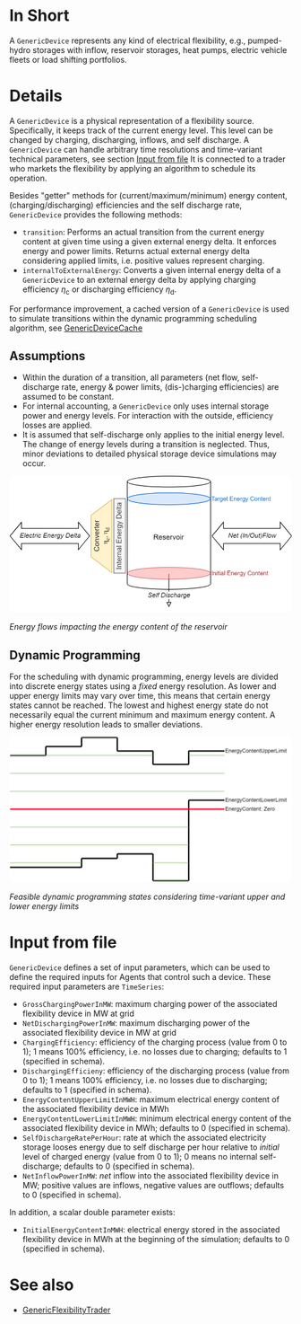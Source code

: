# In Short

A `GenericDevice` represents any kind of electrical flexibility, e.g., pumped-hydro storages with inflow, reservoir storages, heat pumps, electric vehicle fleets or load shifting portfolios.

# Details

A `GenericDevice` is a physical representation of a flexibility source.
Specifically, it keeps track of the current energy level.
This level can be changed by charging, discharging, inflows, and self discharge.
A `GenericDevice` can handle arbitrary time resolutions and time-variant technical parameters, see section [Input from file](#input-from-file)
It is connected to a trader who markets the flexibility by applying an algorithm to schedule its operation.

Besides "getter" methods for (current/maximum/minimum) energy content, (charging/discharging) efficiencies and the self discharge rate, `GenericDevice` provides the following methods:

* `transition`: Performs an actual transition from the current energy content at given time using a given external energy delta. It enforces energy and power limits. Returns actual external energy delta considering applied limits, i.e. positive values represent charging.
* `internalToExternalEnergy`: Converts a given internal energy delta of a `GenericDevice` to an external energy delta by applying charging efficiency $\eta_\mathrm{c}$ or discharging efficiency $\eta_\mathrm{d}$.

For performance improvement, a cached version of a `GenericDevice` is used to simulate transitions within the dynamic programming scheduling algorithm, see [GenericDeviceCache](./GenericDeviceCache.md)

## Assumptions

* Within the duration of a transition, all parameters (net flow, self-discharge rate, energy & power limits, (dis-)charging efficiencies) are assumed to be constant.
* For internal accounting, a `GenericDevice` only uses internal storage power and energy levels. For interaction with the outside, efficiency losses are applied.
* It is assumed that self-discharge only applies to the initial energy level. The change of energy levels during a transition is neglected. Thus, minor deviations to detailed physical storage device simulations may occur.

![GenericDevice_Transition.png](../../uploads/GenericDevice_Transition.png)

_Energy flows impacting the energy content of the reservoir_

## Dynamic Programming

For the scheduling with dynamic programming, energy levels are divided into discrete energy states using a _fixed_ energy resolution.
As lower and upper energy limits may vary over time, this means that certain energy states cannot be reached.
The lowest and highest energy state do not necessarily equal the current minimum and maximum energy content.
A higher energy resolution leads to smaller deviations.

![DynamicProgramming_States.png](../../uploads/DynamicProgramming_States.png)

_Feasible dynamic programming states considering time-variant upper and lower energy limits_

# Input from file

`GenericDevice` defines a set of input parameters, which can be used to define the required inputs for Agents that control such a device.
These required input parameters are `TimeSeries`:

* `GrossChargingPowerInMW`: maximum charging power of the associated flexibility device in MW at grid
* `NetDischargingPowerInMW`: maximum discharging power of the associated flexibility device in MW at grid
* `ChargingEfficiency`: efficiency of the charging process (value from 0 to 1); 1 means 100% efficiency, i.e. no losses due to charging; defaults to 1 (specified in schema).
* `DischargingEfficieny`: efficiency of the discharging process (value from 0 to 1); 1 means 100% efficiency, i.e. no losses due to discharging; defaults to 1 (specified in schema).
* `EnergyContentUpperLimitInMWH`: maximum electrical energy content of the associated flexibility device in MWh
* `EnergyContentLowerLimitInMWH`: minimum electrical energy content of the associated flexibility device in MWh; defaults to 0 (specified in schema).
* `SelfDischargeRatePerHour`: rate at which the associated electricity storage looses energy due to self discharge per hour relative to _initial_ level of charged energy (value from 0 to 1); 0 means no internal self-discharge; defaults to 0 (specified in schema).
* `NetInflowPowerInMW`: _net_ inflow into the associated flexibility device in MW; positive values are inflows, negative values are outflows; defaults to 0 (specified in schema).

In addition, a scalar double parameter exists:

* `InitialEnergyContentInMWH`: electrical energy stored in the associated flexibility device in MWh at the beginning of the simulation; defaults to 0 (specified in schema).

# See also

* [GenericFlexibilityTrader](../Agents/GenericFlexibilityTrader.md)